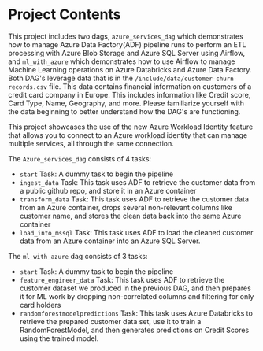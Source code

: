 

Project Contents
================

This project includes two dags, `azure_services_dag` which demonstrates how to manage Azure Data Factory(ADF) pipeline runs to perform an ETL processing with Azure Blob Storage and Azure SQL Server using Airflow, and `ml_with_azure` which demonstrates how to use Airflow to manage Machine Learning operations on Azure Databricks and Azure Data Factory. Both DAG's leverage data that is in the `/include/data/customer-churn-records.csv` file. This data contains financial information on customers of a credit card company in Europe. This includes information like Credit score, Card Type, Name, Geography, and more. Please familiarize yourself with the data beginning to better understand how the DAG's are functioning. 

This project showcases the use of the new Azure Workload Identity feature that allows you to connect to an Azure workload identity that can manage multiple services, all through the same connection. 

The `Azure_services_dag` consists of 4 tasks:

- `start` Task: A dummy task to begin the pipeline
- `ingest_data` Task: This task uses ADF to retrieve the customer data from a public github repo, and store it in an Azure container
- `transform_data` Task: This task uses ADF to retrieve the customer data from an Azure container, drops several non-relevant columns like customer name, and stores the clean data back into the same Azure container
- `load_into_mssql` Task: This task uses ADF to load the cleaned customer data from an Azure container into an Azure SQL Server.

The `ml_with_azure` dag consists of 3 tasks: 
- `start` Task: A dummy task to begin the pipeline
- `feature_engineer_data` Task: This task uses ADF to retrieve the customer dataset we produced in the previous DAG, and then prepares it for ML work by dropping non-correlated columns and filtering for only card holders
- `randomforestmodelpredictions` Task: This task uses Azure Databricks to retrieve the prepared customer data set, use it to train a RandomForestModel, and then generates predictions on Credit Scores using the trained model. 
